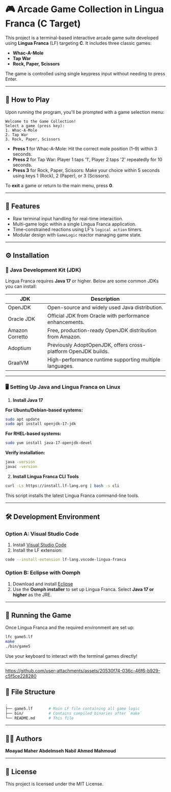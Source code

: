 # 🎮 Arcade Game Collection in Lingua Franca (C Target)

This project is a terminal-based interactive arcade game suite developed using **Lingua Franca** (LF) targeting **C**. It includes three classic games:

- **Whac-A-Mole**
- **Tap War**
- **Rock, Paper, Scissors**

The game is controlled using single keypress input without needing to press Enter.

---

## 🚀 How to Play

Upon running the program, you'll be prompted with a game selection menu:

```
Welcome to the Game Collection!
Select a game (press key):
1. Whac-A-Mole
2. Tap War
3. Rock, Paper, Scissors
```

- **Press 1** for Whac-A-Mole: Hit the correct mole position (1–9) within 3 seconds.
- **Press 2** for Tap War: Player 1 taps '1', Player 2 taps '2' repeatedly for 10 seconds.
- **Press 3** for Rock, Paper, Scissors: Make your choice within 5 seconds using keys 1 (Rock), 2 (Paper), or 3 (Scissors).

To **exit** a game or return to the main menu, press **0**.

---

## 🧠 Features

- Raw terminal input handling for real-time interaction.
- Multi-game logic within a single Lingua Franca application.
- Time-constrained reactions using LF's `logical action` timers.
- Modular design with `GameLogic` reactor managing game state.

---

## ⚙️ Installation

### 🧩 Java Development Kit (JDK)

Lingua Franca requires **Java 17** or higher. Below are some common JDKs you can install:

| JDK         | Description                                                                 |
|-------------|-----------------------------------------------------------------------------|
| OpenJDK     | Open-source and widely used Java distribution.                              |
| Oracle JDK  | Official JDK from Oracle with performance enhancements.                     |
| Amazon Corretto | Free, production-ready OpenJDK distribution from Amazon.             |
| Adoptium    | Previously AdoptOpenJDK, offers cross-platform OpenJDK builds.              |
| GraalVM     | High-performance runtime supporting multiple languages.                     |

---

### 🖥️ Setting Up Java and Lingua Franca on Linux

1. **Install Java 17**

**For Ubuntu/Debian-based systems:**

```bash
sudo apt update
sudo apt install openjdk-17-jdk
```

**For RHEL-based systems:**

```bash
sudo yum install java-17-openjdk-devel
```

**Verify installation:**

```bash
java -version
javac -version
```

2. **Install Lingua Franca CLI Tools**

```bash
curl -Ls https://install.lf-lang.org | bash -s cli
```

This script installs the latest Lingua Franca command-line tools.

---

## 🛠️ Development Environment

### Option A: Visual Studio Code

1. Install [Visual Studio Code](https://code.visualstudio.com/)
2. Install the LF extension:

```bash
code --install-extension lf-lang.vscode-lingua-franca
```

### Option B: Eclipse with Oomph

1. Download and install [Eclipse](https://www.eclipse.org/downloads/)
2. Use the **Oomph installer** to set up Lingua Franca. Select **Java 17 or higher** as the JRE.

---

## 🧪 Running the Game

Once Lingua Franca and the required environment are set up:

```bash
lfc game5.lf
make
./bin/game5
```

Use your keyboard to interact with the terminal games directly!

---


https://github.com/user-attachments/assets/20530f74-036c-46f6-b929-c5f5ce228280



## 📁 File Structure

```bash
.
├── game5.lf       # Main LF file containing all game logic
├── bin/           # Contains compiled binaries after `make`
└── README.md      # This file
```

---

## 🧑‍💻 Authors

**Moayad Maher** 
**Abdelmseh Nabil** 
**Ahmed Mahmoud** 


---

## 📜 License

This project is licensed under the MIT License.
